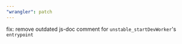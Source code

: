 ```yaml
---
"wrangler": patch
---
```


fix: remove outdated js-doc comment for `unstable_startDevWorker`'s `entrypoint`
